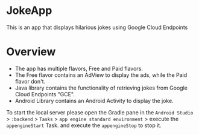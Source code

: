 # JokeApp

This is an app that displays hilarious jokes using Google Cloud Endpoints

# Overview
* The app has multiple flavors, Free and Paid flavors.
* The Free flavor contains an AdView to display the ads, while the Paid flavor don't.
* Java library contains the functionality of retrieving jokes from Google Cloud Endpoints "GCE".
* Android Library contains an Android Activity to display the joke.

To start the local server please open the Gradle pane in the `Android Studio` > `:backend` > `Tasks` > `app engine standard environment` > execute the `appengineStart` Task.
and execute the `appengineStop` to stop it.
